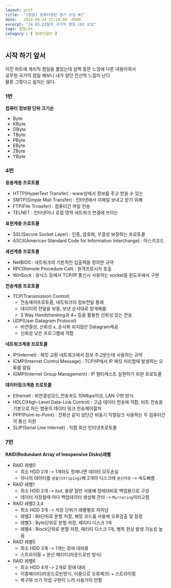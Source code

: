 ```yaml
---
layout: post
title:  "[컴일] 컴퓨터일반 필기 오답 #2"
date:   2024-09-24 22:20:00 -0500
excerpt: "24.03.23일자 국가직 컴일 cbt 오답"
tags: 컴일cbt
category : [ 컴퓨터일반 ]
---
```


## 시작 하기 앞서
이전 파트에 계리직 컴일을 풀었는데 살짝 동뜬 느낌에 다른 내용이여서  
공무원 국가직 컴일 해보니 내가 알던 전산학 느낌이 난다  
물론 그렇다고 쉽지는 않다.  

### 1번

**컴퓨터 정보량 단위 크기순**  
+ Byte
+ KByte
+ GByte
+ TByte
+ PByte
+ EByte
+ ZByte
+ YByte

### 4번

**응용계층 프로토콜**
+ HTTP(HyperText Transfer) : www상에서 정보를 주고 받을 수 있는
+ SMTP(Simple Mail Transfer) : 인터넷에서 이메일 보내고 받기 위해
+ FTP(File Trnasfer) : 컴퓨터간 파일 전송
+ TELNET : 인터넷이나 로컬 영역 네트워크 연결에 쓰이는

**표현계층 프로토콜**  
+ SSL(Secure Socket Layer) : 인증, 암호화, 무결성 보장하는 프로토콜
+ ASCII(American Standard Code for Information Interchange) : 아스키코드

**세션계층 프로토콜**  
+ NetBIOS : 네트워크의 기본적인 입출력을 정의한 규약
+ RPC(Remote Procedure Call) : 원격프로시저 호출
+ WinSock : 유닉스 등에서 TCP/IP 통신시 사용하는 socket을 윈도우에서 구현

**전송계층 프로토콜**  
+ TCP(Transmission Control)
  + 전송제어프로토콜, 네트워크의 정보전달 통제
  + 데이터의 전달을 보증, 보낸 순서대로 받게해줌
  + 3 Way Handshanking과 4~ 등을 활용한 신뢰성 있는 전송
+ UDP(User Datagram Protocol)
  + 비연결성, 신뢰성 x, 순서화 되지않은 Datagram제공
  + 신뢰성 낮은 프로그램에 적합

**네트워크계층 프로토콜**  
+ IP(Internet) : 패킷 교환 네트워크에서 정보 주고받는데 사용하는 규약
+ ICMP(Internet Control Message) : TCP/IP에서 IP 패킷 처리할때 발생하는 오류를 알림
+ IGMP(Internet Group Management) : IP 멀티캐스트 실현하기 위한 프로토콜

**데이터링크계층 프로토콜**  
+ Ethernet : 비연결성모드,전송속도 10Mbps이상, LAN 구현 방식
+ HDLC(High-Level Data-Link Control) : 고급 데이터 전송에 적합, 비트 전송을 기본으로 하는 범용의 데이터 링크 전송제어절차
+ PPP(Point-to-Point) : 전화선 같이 양단간 비동기 직렬링크 사용하는 두 컴퓨터간의 통신 지원
+ SLIP(Serial Line Internet) : 직렬 회선 인터넷프로토콜


### 7번

**RAID(Redundant Array of Inexpensive Disks)레벨**  
+ RAID 레벨0
  + 최소 HDD 2개 -> 1개라도 장애나면 데이터 모두손실
  + 하나의 데이터를 `분할(Striping)`해 2개의 디스크에 `분산저장` -> 속도빠름
+ RAID 레벨1
  + 최소 HDD 2개 -> but, 용량 절반 사용해 장애대비로 백업용으로 구성
  + 데이터 저장될때 마다 백업데이터 생성해 관리 -> `Mirroring`이라고함 
+ RAID 레벨2,3,4
  +  최소 HDD 3개 -> 저장 단위가 레벨별로 차이남
  +  레벨2 : Bit단위로 분할 저장, 해밍 코드를 사용해 오류검출 및 정정
  +  레벨3 : Byte단위로 분할 저장, 패리티 디스크 1개
  +  레벨4 : Block단위로 분할 저장, 패리티 디스크 1개, 병목 현상 발생 가능성 높음
+ RAID 레벨5
  + 최소 HDD 3개 -> 1개는 장애 대비용
  + 스트라이핑 + 분산 패리티(라운드로빈 방식)
+ RAID 레벨6
  + 최소 HDD 4개 -> 2개로 장애 대비
  + 이중패리티(라운드로빈방식, 이중으로 오류체크) + 스트라이핑
  + 복구와 쓰기 작업 구현이 느려 사용거의 안함

###